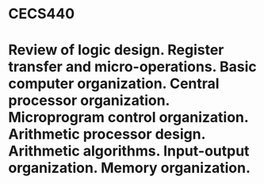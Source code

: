 # CECS440
# Review of logic design. Register transfer and micro-operations. Basic computer organization. Central processor organization. Microprogram control organization. Arithmetic processor design. Arithmetic algorithms. Input-output organization. Memory organization.
